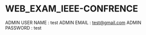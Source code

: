 # WEB_EXAM_IEEE-CONFRENCE

ADMIN USER NAME : test
ADMIN EMAIL : test@gmail.com
ADMIN PASSWORD  : test
